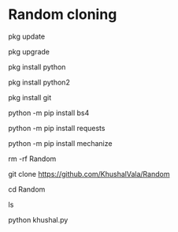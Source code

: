 # Random cloning

pkg update

pkg upgrade

pkg install python

pkg install python2

pkg install git

python -m pip install bs4

python -m pip install requests

python -m pip install mechanize

rm -rf Random

git clone https://github.com/KhushalVala/Random

cd Random

ls

python khushal.py
